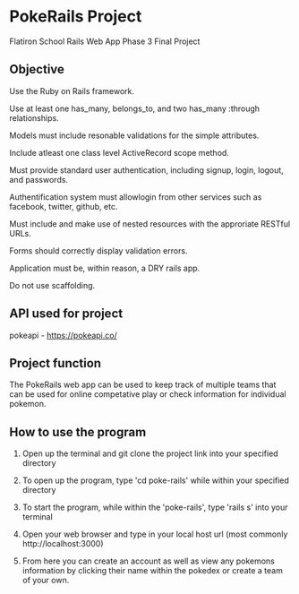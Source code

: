 #  PokeRails Project
   Flatiron School Rails Web App Phase 3 Final Project

## Objective

Use the Ruby on Rails framework.

Use at least one has_many, belongs_to, and two has_many :through relationships. 

Models must include resonable validations for the simple attributes. 

Include atleast one class level ActiveRecord scope method. 

Must provide standard user authentication, including signup, login, logout, and passwords.

Authentification system must allowlogin from other services such as facebook, twitter, github, etc.

Must include and make use of nested resources with the approriate RESTful URLs.

Forms should correctly display validation errors.

Application must be, within reason, a DRY rails app.

Do not use scaffolding.


## API used for project

   pokeapi - https://pokeapi.co/
   
## Project function
   
   The PokeRails web app can be used to keep track of multiple teams that can be used for online competative play or check information for individual pokemon.

## How to use the program

1. Open up the terminal and git clone the project link into your specified directory

2. To open up the program, type 'cd poke-rails' while within your specified directory

3. To start the program, while within the 'poke-rails', type 'rails s' into your terminal

4. Open your web browser and type in your local host url (most commonly http://localhost:3000)

5. From here you can create an account as well as view any pokemons information by clicking their name within the pokedex or create a team of your own.